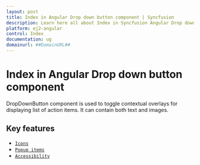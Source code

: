 ```yaml
---
layout: post
title: Index in Angular Drop down button component | Syncfusion
description: Learn here all about Index in Syncfusion Angular Drop down button component of Syncfusion Essential JS 2 and more.
platform: ej2-angular
control: Index 
documentation: ug
domainurl: ##DomainURL##
---
```


# Index in Angular Drop down button component

DropDownButton component is used to toggle contextual overlays for displaying list of action items. It can contain both text and images.

## Key features

* [`Icons`](./icons#icons)
* [`Popup items`](./popup-items#popup-items)
* [`Accessibility`](./accessibility#accessibility)